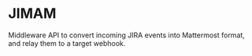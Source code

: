 # JIMAM
Middleware API to convert incoming JIRA events into Mattermost format, and relay them to a target webhook.
